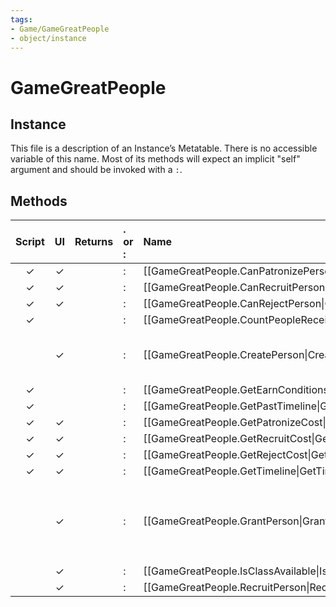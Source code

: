 ```yaml
---
tags:
- Game/GameGreatPeople
- object/instance
---
```

# GameGreatPeople
## Instance
This file is a description of an Instance’s Metatable. There is no accessible variable of this name. Most of its methods will expect an implicit "self" argument and should be invoked with a `:`.

## Methods
| Script | UI  | Returns | . or : | Name | Arguments |
|:------:|:---:| -------:|:---- |:---- |:--------- |
|✓|✓||:|[[GameGreatPeople.CanPatronizePerson\|CanPatronizePerson]]||
|✓|✓||:|[[GameGreatPeople.CanRecruitPerson\|CanRecruitPerson]]||
|✓|✓||:|[[GameGreatPeople.CanRejectPerson\|CanRejectPerson]]||
|✓| ||:|[[GameGreatPeople.CountPeopleReceivedByPlayer\|CountPeopleReceivedByPlayer]]||
| |✓||:|[[GameGreatPeople.CreatePerson\|CreatePerson]]|`PlayerID [number]`<br>`IndividualID [number]`<br>`X [number]`<br>`Y [number]`|
|✓| ||:|[[GameGreatPeople.GetEarnConditionsText\|GetEarnConditionsText]]||
|✓| ||:|[[GameGreatPeople.GetPastTimeline\|GetPastTimeline]]||
|✓|✓||:|[[GameGreatPeople.GetPatronizeCost\|GetPatronizeCost]]||
|✓|✓||:|[[GameGreatPeople.GetRecruitCost\|GetRecruitCost]]||
|✓|✓||:|[[GameGreatPeople.GetRejectCost\|GetRejectCost]]||
|✓|✓||:|[[GameGreatPeople.GetTimeline\|GetTimeline]]||
| |✓||:|[[GameGreatPeople.GrantPerson\|GrantPerson]]|`IndividualID [number]`<br>`GreatPersonClassID [number]`<br>`EraID [number]`<br>`Cost [number]`<br>`PlayerID [number]`<br>`Unknown [boolean]`|
| |✓||:|[[GameGreatPeople.IsClassAvailable\|IsClassAvailable]]||
| |✓||:|[[GameGreatPeople.RecruitPerson\|RecruitPerson]]||
